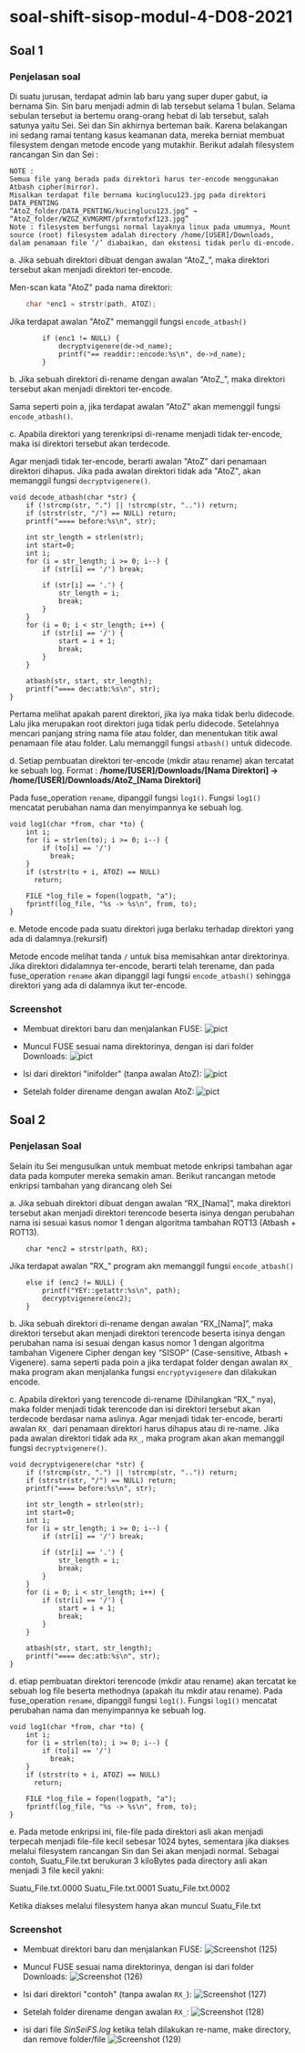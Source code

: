 
# soal-shift-sisop-modul-4-D08-2021

## **Soal 1**
### Penjelasan soal
Di suatu jurusan, terdapat admin lab baru yang super duper gabut, ia bernama Sin. Sin baru menjadi admin di lab tersebut selama 1 bulan. Selama sebulan tersebut ia bertemu orang-orang hebat di lab tersebut, salah satunya yaitu Sei. Sei dan Sin akhirnya berteman baik. Karena belakangan ini sedang ramai tentang kasus keamanan data, mereka berniat membuat filesystem dengan metode encode yang mutakhir. Berikut adalah filesystem rancangan Sin dan Sei :
```
NOTE : 
Semua file yang berada pada direktori harus ter-encode menggunakan Atbash cipher(mirror).
Misalkan terdapat file bernama kucinglucu123.jpg pada direktori DATA_PENTING
“AtoZ_folder/DATA_PENTING/kucinglucu123.jpg” → “AtoZ_folder/WZGZ_KVMGRMT/pfxrmtofxf123.jpg”
Note : filesystem berfungsi normal layaknya linux pada umumnya, Mount source (root) filesystem adalah directory /home/[USER]/Downloads, dalam penamaan file ‘/’ diabaikan, dan ekstensi tidak perlu di-encode.
```
a. Jika sebuah direktori dibuat dengan awalan “AtoZ_”, maka direktori tersebut akan menjadi direktori ter-encode.

Men-scan kata "AtoZ" pada nama direktori:
```c
    char *enc1 = strstr(path, ATOZ);
```
Jika terdapat awalan "AtoZ" memanggil fungsi `encode_atbash()`
```
        if (enc1 != NULL) {
            decryptvigenere(de->d_name);
            printf("== readdir::encode:%s\n", de->d_name);
        }
```
b. Jika sebuah direktori di-rename dengan awalan “AtoZ_”, maka direktori tersebut akan menjadi direktori ter-encode.

Sama seperti poin a, jika terdapat awalan "AtoZ" akan memenggil fungsi `encode_atbash()`.

c. Apabila direktori yang terenkripsi di-rename menjadi tidak ter-encode, maka isi direktori tersebut akan terdecode.

Agar menjadi tidak ter-encode, berarti awalan "AtoZ" dari penamaan direktori dihapus. Jika pada awalan direktori tidak ada "AtoZ", akan memanggil fungsi `decryptvigenere()`.
```
void decode_atbash(char *str) {
    if (!strcmp(str, ".") || !strcmp(str, "..")) return;
    if (strstr(str, "/") == NULL) return;
    printf("==== before:%s\n", str);
    
    int str_length = strlen(str);
    int start=0;
    int i;
    for (i = str_length; i >= 0; i--) {
        if (str[i] == '/') break;

        if (str[i] == '.') {
            str_length = i;
            break;
        }
    }
    for (i = 0; i < str_length; i++) {
        if (str[i] == '/') {
            start = i + 1;
            break;
        }
    }

    atbash(str, start, str_length);
    printf("==== dec:atb:%s\n", str);
}
```
Pertama melihat apakah parent direktori, jika iya maka tidak berlu didecode. Lalu jika merupakan root direktori juga tidak perlu didecode. Setelahnya mencari panjang string nama file atau folder, dan menentukan titik awal penamaan file atau folder. Lalu memanggil fungsi `atbash()` untuk didecode.

d. Setiap pembuatan direktori ter-encode (mkdir atau rename) akan tercatat ke sebuah log. Format : **/home/[USER]/Downloads/[Nama Direktori] → /home/[USER]/Downloads/AtoZ_[Nama Direktori]**

Pada fuse_operation `rename`, dipanggil fungsi `log1()`. Fungsi `log1()` mencatat perubahan nama dan menyimpannya ke sebuah log.
```
void log1(char *from, char *to) {
    int i;
    for (i = strlen(to); i >= 0; i--) {
        if (to[i] == '/') 
          break;
    }
    if (strstr(to + i, ATOZ) == NULL) 
      return;

    FILE *log_file = fopen(logpath, "a");
    fprintf(log_file, "%s -> %s\n", from, to);
}

```
e. Metode encode pada suatu direktori juga berlaku terhadap direktori yang ada di dalamnya.(rekursif)

Metode encode melihat tanda `/` untuk bisa memisahkan antar direktorinya. Jika direktori didalamnya ter-encode, berarti telah terename, dan pada fuse_operation `rename` akan dipanggil lagi fungsi `encode_atbash()` sehingga direktori yang ada di dalamnya ikut ter-encode.

### Screenshot
- Membuat direktori baru dan menjalankan FUSE:
![pict](https://i.postimg.cc/rmSYnY18/Virtual-Box-Ubuntu-New-12-06-2021-22-11-16.png)

- Muncul FUSE sesuai nama direktorinya, dengan isi dari folder Downloads:
![pict](https://i.postimg.cc/7ZZhqFhW/Virtual-Box-Ubuntu-New-13-06-2021-01-06-31.png)

- Isi dari direktori "inifolder" (tanpa awalan AtoZ):
![pict](https://i.postimg.cc/TY7GJp2t/Virtual-Box-Ubuntu-New-12-06-2021-22-18-50.png)

- Setelah folder direname dengan awalan AtoZ:
![pict](https://i.postimg.cc/9X1jcr9c/Virtual-Box-Ubuntu-New-12-06-2021-22-19-32.png)

## **Soal 2**
### Penjelasan Soal
Selain itu Sei mengusulkan untuk membuat metode enkripsi tambahan agar data pada komputer mereka semakin aman. Berikut rancangan metode enkripsi tambahan yang dirancang oleh Sei

 a. Jika sebuah direktori dibuat dengan awalan “RX_[Nama]”, maka direktori tersebut akan menjadi direktori terencode beserta isinya dengan perubahan nama isi sesuai kasus nomor 1 dengan algoritma tambahan ROT13 (Atbash + ROT13).

```
    char *enc2 = strstr(path, RX);
```
Jika terdapat awalan "RX_" program akn memanggil fungsi `encode_atbash()`
```
    else if (enc2 != NULL) {
        printf("YEY::getattr:%s\n", path);
        decryptvigenere(enc2);
    }
```

 b. Jika sebuah direktori di-rename dengan awalan “RX_[Nama]”, maka direktori tersebut akan menjadi direktori terencode beserta isinya dengan perubahan nama isi sesuai dengan kasus nomor 1 dengan algoritma tambahan Vigenere Cipher dengan key “SISOP” (Case-sensitive, Atbash + Vigenere).
sama seperti pada poin a jika terdapat folder dengan awalan `RX_` maka program akan menjalanka fungsi `encryptyvigenere` dan dilakukan encode.

c. Apabila direktori yang terencode di-rename (Dihilangkan “RX_” nya), maka folder menjadi tidak terencode dan isi direktori tersebut akan terdecode berdasar nama aslinya.
Agar menjadi tidak ter-encode, berarti awalan `RX_` dari penamaan direktori harus dihapus atau di re-name. Jika pada awalan direktori tidak ada `RX_`, maka program akan akan memanggil fungsi `decryptvigenere()`.
```
void decryptvigenere(char *str) {
    if (!strcmp(str, ".") || !strcmp(str, "..")) return;
    if (strstr(str, "/") == NULL) return;
    printf("==== before:%s\n", str);
    
    int str_length = strlen(str);
    int start=0;
    int i;
    for (i = str_length; i >= 0; i--) {
        if (str[i] == '/') break;

        if (str[i] == '.') {
            str_length = i;
            break;
        }
    }
    for (i = 0; i < str_length; i++) {
        if (str[i] == '/') {
            start = i + 1;
            break;
        }
    }

    atbash(str, start, str_length);
    printf("==== dec:atb:%s\n", str);
}
```

d. etiap pembuatan direktori terencode (mkdir atau rename) akan tercatat ke sebuah log file beserta methodnya (apakah itu mkdir atau rename).
Pada fuse_operation `rename`, dipanggil fungsi `log1()`. Fungsi `log1()` mencatat perubahan nama dan menyimpannya ke sebuah log.
```
void log1(char *from, char *to) {
    int i;
    for (i = strlen(to); i >= 0; i--) {
        if (to[i] == '/') 
          break;
    }
    if (strstr(to + i, ATOZ) == NULL) 
      return;

    FILE *log_file = fopen(logpath, "a");
    fprintf(log_file, "%s -> %s\n", from, to);
}

```

e. Pada metode enkripsi ini, file-file pada direktori asli akan menjadi terpecah menjadi file-file kecil sebesar 1024 bytes, sementara jika diakses melalui filesystem rancangan Sin dan Sei akan menjadi normal. Sebagai contoh, Suatu_File.txt berukuran 3 kiloBytes pada directory asli akan menjadi 3 file kecil yakni:

Suatu_File.txt.0000
Suatu_File.txt.0001
Suatu_File.txt.0002

Ketika diakses melalui filesystem hanya akan muncul Suatu_File.txt


### Screenshot
- Membuat direktori baru dan menjalankan FUSE:
![Screenshot (125)](https://user-images.githubusercontent.com/62102884/121807576-ad035b00-cc8f-11eb-9ed7-aea1a2b32896.png)

- Muncul FUSE sesuai nama direktorinya, dengan isi dari folder Downloads:
![Screenshot (126)](https://user-images.githubusercontent.com/62102884/121807569-a379f300-cc8f-11eb-9b28-2e85aeaabb2c.png)

- Isi dari direktori "contoh" (tanpa awalan `RX_`):
![Screenshot (127)](https://user-images.githubusercontent.com/62102884/121807619-e5a33480-cc8f-11eb-9c85-0eb0aefc7906.png)

- Setelah folder direname dengan awalan `RX_`:
![Screenshot (128)](https://user-images.githubusercontent.com/62102884/121807700-361a9200-cc90-11eb-8f53-77f62bc7af6d.png)

- isi dari file *SinSeiFS.log* ketika telah dilakukan re-name, make directory, dan remove folder/file
![Screenshot (129)](https://user-images.githubusercontent.com/62102884/121807803-a7f2db80-cc90-11eb-87e3-8978b06ce351.png)
